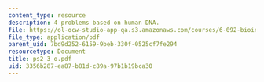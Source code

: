 ```yaml
---
content_type: resource
description: 4 problems based on human DNA.
file: https://ol-ocw-studio-app-qa.s3.amazonaws.com/courses/6-092-bioinformatics-and-proteomics-january-iap-2005/3356b287ea87b81dc89a97b1b19bca30_ps2_3_o.pdf
file_type: application/pdf
parent_uid: 7bd9d252-6159-9beb-330f-0525cf7fe294
resourcetype: Document
title: ps2_3_o.pdf
uid: 3356b287-ea87-b81d-c89a-97b1b19bca30
---
```

